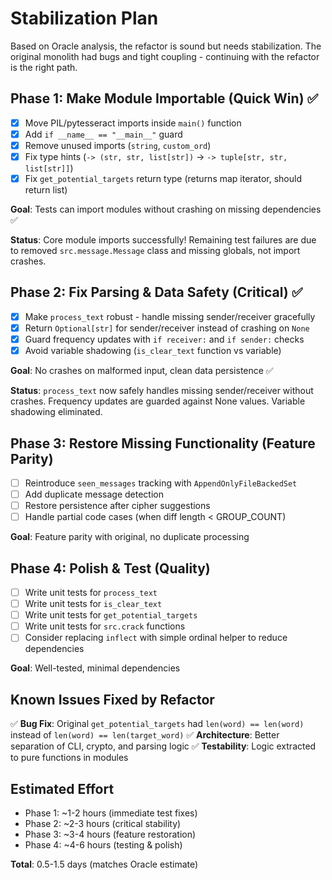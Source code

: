 # Stabilization Plan

Based on Oracle analysis, the refactor is sound but needs stabilization. The original monolith had bugs and tight coupling - continuing with the refactor is the right path.

## Phase 1: Make Module Importable (Quick Win) ✅

- [x] Move PIL/pytesseract imports inside `main()` function
- [x] Add `if __name__ == "__main__"` guard
- [x] Remove unused imports (`string`, `custom_ord`)
- [x] Fix type hints (`-> (str, str, list[str])` → `-> tuple[str, str, list[str]]`)
- [x] Fix `get_potential_targets` return type (returns map iterator, should return list)

**Goal**: Tests can import modules without crashing on missing dependencies ✅

**Status**: Core module imports successfully! Remaining test failures are due to removed `src.message.Message` class and missing globals, not import crashes.

## Phase 2: Fix Parsing & Data Safety (Critical) ✅

- [x] Make `process_text` robust - handle missing sender/receiver gracefully
- [x] Return `Optional[str]` for sender/receiver instead of crashing on `None`
- [x] Guard frequency updates with `if receiver:` and `if sender:` checks
- [x] Avoid variable shadowing (`is_clear_text` function vs variable)

**Goal**: No crashes on malformed input, clean data persistence ✅

**Status**: `process_text` now safely handles missing sender/receiver without crashes. Frequency updates are guarded against None values. Variable shadowing eliminated.

## Phase 3: Restore Missing Functionality (Feature Parity)

- [ ] Reintroduce `seen_messages` tracking with `AppendOnlyFileBackedSet`
- [ ] Add duplicate message detection
- [ ] Restore persistence after cipher suggestions
- [ ] Handle partial code cases (when diff length < GROUP_COUNT)

**Goal**: Feature parity with original, no duplicate processing

## Phase 4: Polish & Test (Quality)

- [ ] Write unit tests for `process_text`
- [ ] Write unit tests for `is_clear_text`
- [ ] Write unit tests for `get_potential_targets`
- [ ] Write unit tests for `src.crack` functions
- [ ] Consider replacing `inflect` with simple ordinal helper to reduce dependencies

**Goal**: Well-tested, minimal dependencies

## Known Issues Fixed by Refactor

✅ **Bug Fix**: Original `get_potential_targets` had `len(word) == len(word)` instead of `len(word) == len(target_word)`
✅ **Architecture**: Better separation of CLI, crypto, and parsing logic
✅ **Testability**: Logic extracted to pure functions in modules

## Estimated Effort

- Phase 1: ~1-2 hours (immediate test fixes)
- Phase 2: ~2-3 hours (critical stability)
- Phase 3: ~3-4 hours (feature restoration)
- Phase 4: ~4-6 hours (testing & polish)

**Total**: 0.5-1.5 days (matches Oracle estimate)
